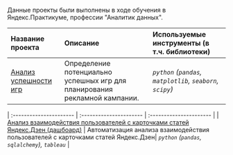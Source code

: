 Данные проекты были выполнены в ходе обучения в Яндекс.Практикуме, профессии "Аналитик данных".

| Название проекта | Описание | Используемые инструменты (в т.ч. библиотеки) | 
| :---------------------- | :---------------------- | :---------------------- |
| [Анализ успешности игр](https://github.com/krosskayen/yandex_praktikum_da/blob/main/game_sales/project_games.ipynb) | Определение потенциально успешных игр для планирования рекламной кампании.| *`python` (`pandas`, `matplotlib`, `seaborn`, `scipy`)* |

| :---------------------- | :---------------------- | :---------------------- |
| [Анализ взаимодействия пользователей с карточками статей Яндекс.Дзен (дашбоард)](https://public.tableau.com/app/profile/matvey.gulyaev/viz/project_yandex_tableau/Dashboard?publish=yes) | Автоматизация анализа взаимодействия пользователей с карточками статей Яндекс.Дзен| *`python` (`pandas`, `sqlalchemy`), `tableau`* |
